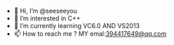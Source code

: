 - 👋 Hi, I’m @seeseeyou
- 👀 I’m interested in C++
- 🌱 I’m currently learning  VC6.0 AND VS2013
- 📫 How to reach me ?  MY emal:394417649@qq.com

<!---
seeseeyou/seeseeyou is a ✨ special ✨ repository because its `README.md` (this file) appears on your GitHub profile.
You can click the Preview link to take a look at your changes.
--->
